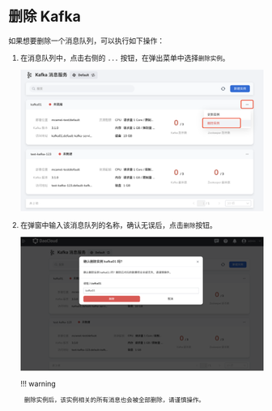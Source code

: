 # 删除 Kafka

如果想要删除一个消息队列，可以执行如下操作：

1. 在消息队列中，点击右侧的 `...` 按钮，在弹出菜单中选择`删除实例`。

    ![](../images/delete01.png)

2. 在弹窗中输入该消息队列的名称，确认无误后，点击`删除`按钮。

    ![](../images/delete02.png)

    !!! warning

        删除实例后，该实例相关的所有消息也会被全部删除，请谨慎操作。
